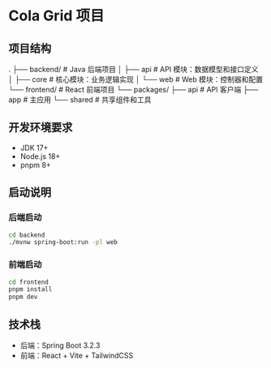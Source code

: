 # Cola Grid 项目

## 项目结构
.
├── backend/           # Java 后端项目
│   ├── api           # API 模块：数据模型和接口定义
│   ├── core          # 核心模块：业务逻辑实现
│   └── web           # Web 模块：控制器和配置
└── frontend/         # React 前端项目
    └── packages/
        ├── api      # API 客户端
        ├── app      # 主应用
        └── shared   # 共享组件和工具

## 开发环境要求
- JDK 17+
- Node.js 18+
- pnpm 8+

## 启动说明

### 后端启动
```bash
cd backend
./mvnw spring-boot:run -pl web
```

### 前端启动
```bash
cd frontend
pnpm install
pnpm dev
```

## 技术栈
- 后端：Spring Boot 3.2.3
- 前端：React + Vite + TailwindCSS